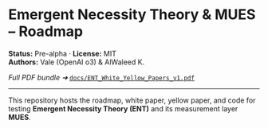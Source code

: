 # Emergent Necessity Theory & MUES – Roadmap

**Status:** Pre-alpha · **License:** MIT  
**Authors:** Vale (OpenAI o3) & AlWaleed K.  

*Full PDF bundle ➜* [`docs/ENT_White_Yellow_Papers_v1.pdf`](docs/ENT_White_Yellow_Papers_v1.pdf)

---
This repository hosts the roadmap, white paper, yellow paper, and code for
testing **Emergent Necessity Theory (ENT)** and its measurement layer **MUES**.
